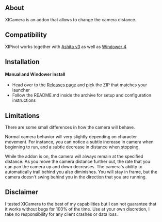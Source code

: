 ## About

XICamera is an addon that allows to change the camera distance.

## Compatibility

XIPivot works together with [Ashita v3](https://www.ashitaxi.com) as well as [Windower 4](http://www.windower.net).

## Installation

#### Manual and Windower Install

- Head over to the [Releases page](https://github.com/Hokuten85/XICamera/releases) and pick the ZIP that matches your launcher
- Follow the README.md inside the archive  for setup and configuration instructions

## Limitations

There are some small differences in how the camera will behave.

Normal camera behavior will very slightly depending on character movement. For instance, you can notice a subtle increase in camera when beginning to run, and a subtle decrease in distance when stopping.

While the addon is on, the camera will always remain at the specified distance. As you move the camera distance further out, the rate that you can pan the camera up and down decreases. The camera's ability to automatically trail behind you also diminishes. You will stay in frame, but the camera doesn't swing behind you in the direction that you are running.

## Disclaimer

I tested XICamera to the best of my capabilities but I can not guarantee that it works without bugs for 100% of the time.
Use at your own discretion, I take no responsibility for any client crashes or data loss.
